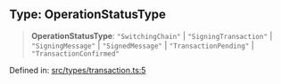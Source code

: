 
## Type: OperationStatusType

> **OperationStatusType**: `"SwitchingChain"` \| `"SigningTransaction"` \| `"SigningMessage"` \| `"SignedMessage"` \| `"TransactionPending"` \| `"TransactionConfirmed"`

Defined in: [src/types/transaction.ts:5](https://github.com/centrifuge/sdk/blob/53d114090a2f30046959761b9bf8f6f2a6b15867/src/types/transaction.ts#L5)
